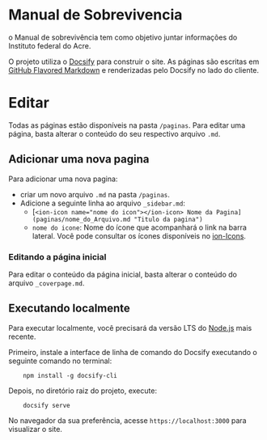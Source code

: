 # Manual de Sobrevivencia

o Manual de sobrevivência tem como objetivo juntar informações do Instituto federal do Acre.

O projeto utiliza o [Docsify](https://github.com/docsifyjs/docsify) para construir o site. As páginas são escritas em [GitHub Flavored Markdown](https://guides.github.com/features/mastering-markdown/) e renderizadas pelo Docsify no lado do cliente.

# Editar

Todas as páginas estão disponíveis na pasta `/paginas`. Para editar uma página, basta alterar o conteúdo do seu respectivo arquivo `.md`.

## Adicionar uma nova pagina
Para adicionar uma nova pagina: 
- criar um novo arquivo `.md` na pasta `/paginas`.
- Adicione a seguinte linha ao arquivo `_sidebar.md`:
   * [`<ion-icon name="nome do icon"></ion-icon> Nome da Pagina](paginas/nome_do_Arquivo.md "Titulo da pagina")`
   - `nome do icone`: Nome do ícone que acompanhará o link na barra lateral. Você pode consultar os ícones disponíveis no [ion-Icons](https://ionic.io/ionicons).  

### Editando a página inicial

Para editar o conteúdo da página inicial, basta alterar o conteúdo do arquivo `_coverpage.md`.

## Executando localmente

Para executar localmente, você precisará da versão LTS do [Node.js](https://nodejs.org) mais recente.

Primeiro, instale a interface de linha de comando do Docsify executando o seguinte comando no terminal:

        npm install -g docsify-cli

Depois, no diretório raiz do projeto, execute:

        docsify serve

No navegador da sua preferência, acesse `https://localhost:3000` para visualizar o site.
